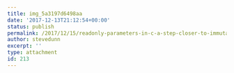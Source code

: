 ```yaml
---
title: img_5a3197d6498aa
date: '2017-12-13T21:12:54+00:00'
status: publish
permalink: /2017/12/15/readonly-parameters-in-c-a-step-closer-to-immutability/img_5a3197d6498aa
author: stevedunn
excerpt: ''
type: attachment
id: 213
---
```

<!DOCTYPE html PUBLIC "-//W3C//DTD HTML 4.0 Transitional//EN" "http://www.w3.org/TR/REC-html40/loose.dtd">
<?xml encoding="UTF-8">
